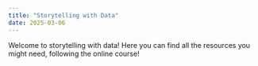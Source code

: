 ```yaml
---
title: "Storytelling with Data"
date: 2025-03-06
---
```


Welcome to storytelling with data! Here you can find all the resources you might need, following the online course!
